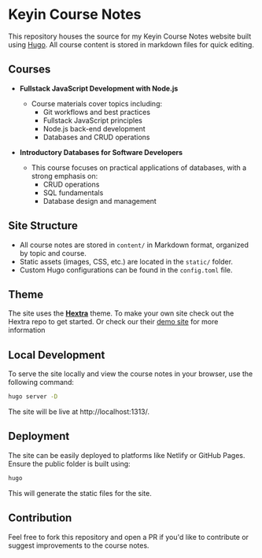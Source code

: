 # Keyin Course Notes

This repository houses the source for my Keyin Course Notes website built using [Hugo](https://gohugo.io/). All course content is stored in markdown files for quick editing.

## Courses

- **Fullstack JavaScript Development with Node.js**
  - Course materials cover topics including:
    - Git workflows and best practices
    - Fullstack JavaScript principles
    - Node.js back-end development
    - Databases and CRUD operations

- **Introductory Databases for Software Developers**
  - This course focuses on practical applications of databases, with a strong emphasis on:
    - CRUD operations
    - SQL fundamentals
    - Database design and management

## Site Structure

- All course notes are stored in `content/` in Markdown format, organized by topic and course.
- Static assets (images, CSS, etc.) are located in the `static/` folder.
- Custom Hugo configurations can be found in the `config.toml` file.

## Theme

The site uses the **[Hextra](https://github.com/imfing/hextra)** theme. To make your own site check out the Hextra repo to get started. Or check our their [demo site](https://imfing.github.io/hextra-starter-template/) for more information

## Local Development

To serve the site locally and view the course notes in your browser, use the following command:

```bash
hugo server -D
```

The site will be live at http://localhost:1313/.

## Deployment

The site can be easily deployed to platforms like Netlify or GitHub Pages. Ensure the public folder is built using:

```bash
hugo
```

This will generate the static files for the site.

## Contribution

Feel free to fork this repository and open a PR if you'd like to contribute or suggest improvements to the course notes.
